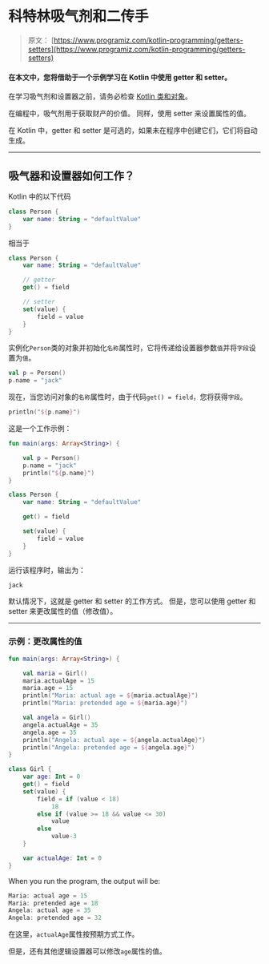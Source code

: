 # 科特林吸气剂和二传手

> 原文： [https://www.programiz.com/kotlin-programming/getters-setters](https://www.programiz.com/kotlin-programming/getters-setters)

#### 在本文中，您将借助于一个示例学习在 Kotlin 中使用 getter 和 setter。

在学习吸气剂和设置器之前，请务必检查 [Kotlin 类和对象](/kotlin-programming/class-objects)。

在编程中，吸气剂用于获取财产的价值。 同样，使用 setter 来设置属性的值。

在 Kotlin 中，getter 和 setter 是可选的，如果未在程序中创建它们，它们将自动生成。

* * *

## 吸气器和设置器如何工作？

Kotlin 中的以下代码

```kt
class Person {
    var name: String = "defaultValue"
}
```

相当于

```kt
class Person {
    var name: String = "defaultValue"

    // getter
    get() = field

    // setter
    set(value) {
        field = value
    }
}
```

实例化`Person`类的对象并初始化`名称`属性时，它将传递给设置器参数`值`并将`字段`设置为`值`。

```kt
val p = Person()
p.name = "jack"
```

现在，当您访问对象的`名称`属性时，由于代码`get() = field`，您将获得`字段`。

```kt
println("${p.name}")
```

这是一个工作示例：

```kt
fun main(args: Array<String>) {

    val p = Person()
    p.name = "jack"
    println("${p.name}")
}

class Person {
    var name: String = "defaultValue"

    get() = field

    set(value) {
        field = value
    }
}
```

运行该程序时，输出为：

```kt
jack

```

默认情况下，这就是 getter 和 setter 的工作方式。 但是，您可以使用 getter 和 setter 来更改属性的值（修改值）。

* * *

### 示例：更改属性的值

```kt
fun main(args: Array<String>) {

    val maria = Girl()
    maria.actualAge = 15
    maria.age = 15
    println("Maria: actual age = ${maria.actualAge}")
    println("Maria: pretended age = ${maria.age}")

    val angela = Girl()
    angela.actualAge = 35
    angela.age = 35
    println("Angela: actual age = ${angela.actualAge}")
    println("Angela: pretended age = ${angela.age}")
}

class Girl {
    var age: Int = 0
    get() = field
    set(value) {
        field = if (value < 18)
            18
        else if (value >= 18 && value <= 30)
            value
        else
            value-3
    }

    var actualAge: Int = 0
}
```

When you run the program, the output will be:

```kt
Maria: actual age = 15
Maria: pretended age = 18
Angela: actual age = 35
Angela: pretended age = 32
```

在这里，`actualAge`属性按预期方式工作。

但是，还有其他逻辑设置器可以修改`age`属性的值。